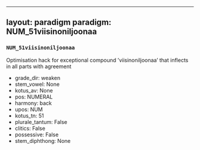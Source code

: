 
---
layout: paradigm
paradigm: NUM_51viisinoniljoonaa
---
### ` NUM_51viisinoniljoonaa `

Optimisation hack for exceptional compound ’viisinoniljoonaa’ that inflects in all parts with agreement
* grade_dir: weaken
* stem_vowel: None
* kotus_av: None
* pos: NUMERAL
* harmony: back
* upos: NUM
* kotus_tn: 51
* plurale_tantum: False
* clitics: False
* possessive: False
* stem_diphthong: None
